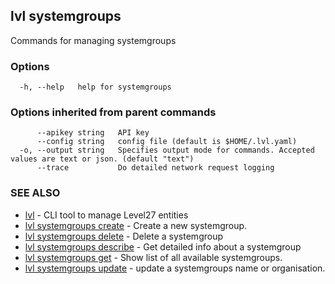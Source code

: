 ## lvl systemgroups

Commands for managing systemgroups

### Options

```
  -h, --help   help for systemgroups
```

### Options inherited from parent commands

```
      --apikey string   API key
      --config string   config file (default is $HOME/.lvl.yaml)
  -o, --output string   Specifies output mode for commands. Accepted values are text or json. (default "text")
      --trace           Do detailed network request logging
```

### SEE ALSO

* [lvl](../lvl.md)	 - CLI tool to manage Level27 entities
* [lvl systemgroups create](lvl_systemgroups_create.md)	 - Create a new systemgroup.
* [lvl systemgroups delete](lvl_systemgroups_delete.md)	 - Delete a systemgroup
* [lvl systemgroups describe](lvl_systemgroups_describe.md)	 - Get detailed info about a systemgroup
* [lvl systemgroups get](lvl_systemgroups_get.md)	 - Show list of all available systemgroups.
* [lvl systemgroups update](lvl_systemgroups_update.md)	 - update a systemgroups name or organisation.

